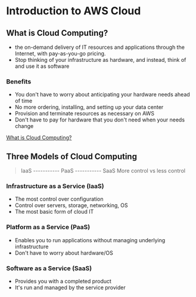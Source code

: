 # Introduction to AWS Cloud

## What is Cloud Computing?
* the on-demand delivery of IT resources and applications through the Internet, with pay-as-you-go pricing. 
* Stop thinking of your infrastructure as hardware, and instead, think of and use it as software

### Benefits
* You don't have to worry about anticipating your hardware needs ahead of time
* No more ordering, installing, and setting up your data center
* Provision and terminate resources as necessary on AWS
* Don't have to pay for hardware that you don't need when your needs change

[What is Cloud Computing?](https://aws.amazon.com/what-is-cloud-computing/)

## Three Models of Cloud Computing

> IaaS ----------- PaaS ----------- SaaS
> More control      vs           less control

### Infrastructure as a Service (IaaS)
* The most control over configuration
* Control over servers, storage, networking, OS
* The most basic form of cloud IT

### Platform as a Service (PaaS)
* Enables you to run applications without managing underlying infrastructure
* Don't have to worry about hardware/OS

### Software as a Service (SaaS)
* Provides you with a completed product 
* It's run and managed by the service provider





     
     
     
     
    
    






